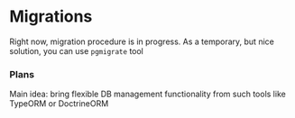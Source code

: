 

Migrations
===

Right now, migration procedure is in progress. 
As a temporary, but nice solution, you can use `pgmigrate` tool

### Plans

Main idea: bring flexible DB management functionality from such tools like TypeORM or DoctrineORM

  